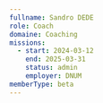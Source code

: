 ```yaml
---
fullname: Sandro DEDE
role: Coach
domaine: Coaching
missions:
  - start: 2024-03-12
    end: 2025-03-31
    status: admin
    employer: DNUM
memberType: beta
---
```

